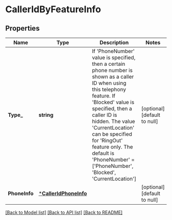 # CallerIdByFeatureInfo

## Properties
Name | Type | Description | Notes
------------ | ------------- | ------------- | -------------
**Type_** | **string** | If &#39;PhoneNumber&#39; value is specified, then a certain phone number is shown as a caller ID when using this telephony feature. If &#39;Blocked&#39; value is specified, then a caller ID is hidden. The value &#39;CurrentLocation&#39; can be specified for &#39;RingOut&#39; feature only. The default is &#39;PhoneNumber&#39; &#x3D; [&#39;PhoneNumber&#39;, &#39;Blocked&#39;, &#39;CurrentLocation&#39;] | [optional] [default to null]
**PhoneInfo** | [***CallerIdPhoneInfo**](CallerIdPhoneInfo.md) |  | [optional] [default to null]

[[Back to Model list]](../README.md#documentation-for-models) [[Back to API list]](../README.md#documentation-for-api-endpoints) [[Back to README]](../README.md)


